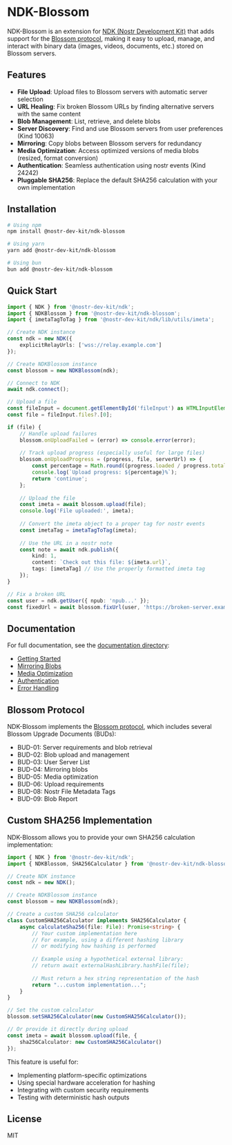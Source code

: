 # NDK-Blossom

NDK-Blossom is an extension for [NDK (Nostr Development Kit)](https://github.com/nostr-dev-kit/ndk) that adds support for the [Blossom protocol](https://github.com/hzrd149/blossom), making it easy to upload, manage, and interact with binary data (images, videos, documents, etc.) stored on Blossom servers.

## Features

- **File Upload**: Upload files to Blossom servers with automatic server selection
- **URL Healing**: Fix broken Blossom URLs by finding alternative servers with the same content
- **Blob Management**: List, retrieve, and delete blobs
- **Server Discovery**: Find and use Blossom servers from user preferences (Kind 10063)
- **Mirroring**: Copy blobs between Blossom servers for redundancy
- **Media Optimization**: Access optimized versions of media blobs (resized, format conversion)
- **Authentication**: Seamless authentication using nostr events (Kind 24242)
- **Pluggable SHA256**: Replace the default SHA256 calculation with your own implementation

## Installation

```bash
# Using npm
npm install @nostr-dev-kit/ndk-blossom

# Using yarn
yarn add @nostr-dev-kit/ndk-blossom

# Using bun
bun add @nostr-dev-kit/ndk-blossom
```

## Quick Start

```typescript
import { NDK } from '@nostr-dev-kit/ndk';
import { NDKBlossom } from '@nostr-dev-kit/ndk-blossom';
import { imetaTagToTag } from '@nostr-dev-kit/ndk/lib/utils/imeta';

// Create NDK instance
const ndk = new NDK({
    explicitRelayUrls: ['wss://relay.example.com']
});

// Create NDKBlossom instance
const blossom = new NDKBlossom(ndk);

// Connect to NDK
await ndk.connect();

// Upload a file
const fileInput = document.getElementById('fileInput') as HTMLInputElement;
const file = fileInput.files?.[0];

if (file) {
    // Handle upload failures
    blossom.onUploadFailed = (error) => console.error(error);
    
    // Track upload progress (especially useful for large files)
    blossom.onUploadProgress = (progress, file, serverUrl) => {
        const percentage = Math.round((progress.loaded / progress.total) * 100);
        console.log(`Upload progress: ${percentage}%`);
        return 'continue';
    };
    
    // Upload the file
    const imeta = await blossom.upload(file);
    console.log('File uploaded:', imeta);
    
    // Convert the imeta object to a proper tag for nostr events
    const imetaTag = imetaTagToTag(imeta);
    
    // Use the URL in a nostr note
    const note = await ndk.publish({
        kind: 1,
        content: `Check out this file: ${imeta.url}`,
        tags: [imetaTag] // Use the properly formatted imeta tag
    });
}

// Fix a broken URL
const user = ndk.getUser({ npub: 'npub...' });
const fixedUrl = await blossom.fixUrl(user, 'https://broken-server.example/abcdef123...');
```

## Documentation

For full documentation, see the [documentation directory](./docs/):

- [Getting Started](./docs/getting-started.md)
- [Mirroring Blobs](./docs/mirroring.md)
- [Media Optimization](./docs/optimization.md)
- [Authentication](./docs/authentication.md)
- [Error Handling](./docs/error-handling.md)

## Blossom Protocol

NDK-Blossom implements the [Blossom protocol](https://github.com/hzrd149/blossom), which includes several Blossom Upgrade Documents (BUDs):

- BUD-01: Server requirements and blob retrieval
- BUD-02: Blob upload and management
- BUD-03: User Server List
- BUD-04: Mirroring blobs
- BUD-05: Media optimization
- BUD-06: Upload requirements
- BUD-08: Nostr File Metadata Tags
- BUD-09: Blob Report

## Custom SHA256 Implementation

NDK-Blossom allows you to provide your own SHA256 calculation implementation:

```typescript
import { NDK } from '@nostr-dev-kit/ndk';
import { NDKBlossom, SHA256Calculator } from '@nostr-dev-kit/ndk-blossom';

// Create NDK instance
const ndk = new NDK();

// Create NDKBlossom instance
const blossom = new NDKBlossom(ndk);

// Create a custom SHA256 calculator
class CustomSHA256Calculator implements SHA256Calculator {
    async calculateSha256(file: File): Promise<string> {
        // Your custom implementation here
        // For example, using a different hashing library
        // or modifying how hashing is performed
        
        // Example using a hypothetical external library:
        // return await externalHashLibrary.hashFile(file);
        
        // Must return a hex string representation of the hash
        return "...custom implementation...";
    }
}

// Set the custom calculator
blossom.setSHA256Calculator(new CustomSHA256Calculator());

// Or provide it directly during upload
const imeta = await blossom.upload(file, {
    sha256Calculator: new CustomSHA256Calculator()
});
```

This feature is useful for:
- Implementing platform-specific optimizations
- Using special hardware acceleration for hashing
- Integrating with custom security requirements
- Testing with deterministic hash outputs

## License

MIT 